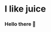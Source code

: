 # I like juice

### Hello there 👋

<!--
**carl-pla/carl-pla** is a ✨ _special_ ✨ repository because its `README.md` (this file) appears on your GitHub profile.

Here are some ideas to get you started:

--> 

